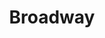 ---
title: Broadway
crosslinks:
- thegreatcomet
- musicals
- hamiltonmusical
- BroadwayBoots
- BritainsGotTalent
- NetflixBestOf
- shakespeare
- guyswefucked
- classicalmusic
- starwarsminiatures
- Broadwaymemes
- Theatre
- Documentaries
---